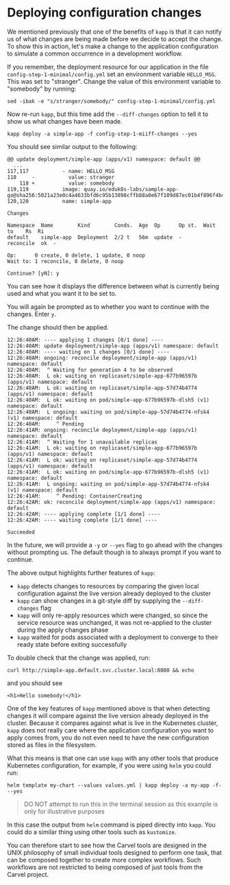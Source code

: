 # Deploying configuration changes

We mentioned previously that one of the benefits of `kapp` is that it can notify us of what changes are being made before we decide to accept the change. To show this in action, let's make a change to the application configuration to simulate a common occurrence in a development workflow.

If you remember, the deployment resource for our application in the file `config-step-1-minimal/config.yml` set an environment variable `HELLO_MSG`. This was set to "stranger". Change the value of this environment variable to "somebody" by running:

```
sed -ibak -e "s/stranger/somebody/" config-step-1-minimal/config.yml
```

Now re-run `kapp`, but this time add the `--diff-changes` option to tell it to show us what changes have been made.

```
kapp deploy -a simple-app -f config-step-1-miiff-changes --yes
```

You should see similar output to the following:

```
@@ update deployment/simple-app (apps/v1) namespace: default @@
  ...
117,117           - name: HELLO_MSG
118     -           value: stranger
    118 +           value: somebody
119,119           image: quay.io/eduk8s-labs/sample-app-go@sha256:5021a23e0c4a4633bfd6c95b13898cffb88a0e67f109d87ec01b4f896f4b4296
120,120           name: simple-app

Changes

Namespace  Name        Kind        Conds.  Age  Op      Op st.  Wait to    Rs  Ri
default    simple-app  Deployment  2/2 t   56m  update  -       reconcile  ok  -

Op:      0 create, 0 delete, 1 update, 0 noop
Wait to: 1 reconcile, 0 delete, 0 noop

Continue? [yN]: y
```

You can see how it displays the difference between what is currently being used and what you want it to be set to.

You will again be prompted as to whether you want to continue with the changes. Enter `y`.

The change should then be applied.

```
12:26:40AM: ---- applying 1 changes [0/1 done] ----
12:26:40AM: update deployment/simple-app (apps/v1) namespace: default
12:26:40AM: ---- waiting on 1 changes [0/1 done] ----
12:26:40AM: ongoing: reconcile deployment/simple-app (apps/v1) namespace: default
12:26:40AM:  ^ Waiting for generation 4 to be observed
12:26:40AM:  L ok: waiting on replicaset/simple-app-677b96597b (apps/v1) namespace: default
12:26:40AM:  L ok: waiting on replicaset/simple-app-57d74b4774 (apps/v1) namespace: default
12:26:40AM:  L ok: waiting on pod/simple-app-677b96597b-dlsh5 (v1) namespace: default
12:26:40AM:  L ongoing: waiting on pod/simple-app-57d74b4774-nfsk4 (v1) namespace: default
12:26:40AM:     ^ Pending
12:26:41AM: ongoing: reconcile deployment/simple-app (apps/v1) namespace: default
12:26:41AM:  ^ Waiting for 1 unavailable replicas
12:26:41AM:  L ok: waiting on replicaset/simple-app-677b96597b (apps/v1) namespace: default
12:26:41AM:  L ok: waiting on replicaset/simple-app-57d74b4774 (apps/v1) namespace: default
12:26:41AM:  L ok: waiting on pod/simple-app-677b96597b-dlsh5 (v1) namespace: default
12:26:41AM:  L ongoing: waiting on pod/simple-app-57d74b4774-nfsk4 (v1) namespace: default
12:26:41AM:     ^ Pending: ContainerCreating
12:26:42AM: ok: reconcile deployment/simple-app (apps/v1) namespace: default
12:26:42AM: ---- applying complete [1/1 done] ----
12:26:42AM: ---- waiting complete [1/1 done] ----

Succeeded
```

In the future, we will provide a `-y` or `--yes` flag to go ahead with the changes without prompting us. The default though is to always prompt if you want to continue.

The above output highlights further features of `kapp`:

* `kapp` detects changes to resources by comparing the given local configuration against the live version already deployed to the cluster
* `kapp` can show changes in a git-style diff by supplying the `--diff-changes` flag
* `kapp` will only re-apply resources which were changed, so since the service resource was unchanged, it was not re-applied to the cluster during the apply changes phase
* `kapp` waited for pods associated with a deployment to converge to their ready state before exiting successfully

To double check that the change was applied, run:

```
curl http://simple-app.default.svc.cluster.local:8080 && echo
```

and you should see

```
<h1>Hello somebody!</h1>
```

One of the key features of `kapp` mentioned above is that when detecting changes it will compare against the live version already deployed in the cluster. Because it compares against what is live in the Kubernetes cluster, `kapp` does not really care where the application configuration you want to apply comes from, you do not even need to have the new configuration stored as files in the filesystem.

What this means is that one can use `kapp` with any other tools that produce Kubernetes configuration, for example, if you were using `helm` you could run:

```
helm template my-chart --values values.yml | kapp deploy -a my-app -f- --yes
```
> DO NOT attempt to run this in the terminal session as this example is only for illustrative purposes

In this case the output from `helm` command is piped directly into `kapp`. You could do a similar thing using other tools such as `kustomize`.

You can therefore start to see how the Carvel tools are designed in the UNIX philosophy of small individual tools designed to perform one task, that can be composed together to create more complex workflows. Such workflows are not restricted to being composed of just tools from the Carvel project.
